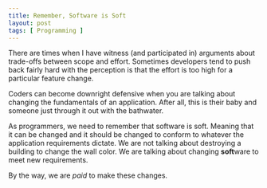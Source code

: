```yaml
---
title: Remember, Software is Soft
layout: post
tags: [ Programming ]
---
```


There are times when I have witness (and participated in) arguments about trade-offs between scope and effort. Sometimes developers tend to push back fairly hard with the perception is that the effort is too high for a particular feature change.

Coders can become downright defensive when you are talking about changing the fundamentals of an application. After all, this is their baby and someone just through it out with the bathwater.

As programmers, we need to remember that software is soft. Meaning that it can be changed and it should be changed to conform to whatever the application requirements dictate. We are not talking about destroying a building to change the wall color. We are talking about changing <strong>soft</strong>ware to meet new requirements.

By the way, we are _paid_ to make these changes. 

